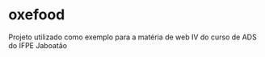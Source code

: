 # oxefood
Projeto utilizado como exemplo para  a matéria de web IV do curso de ADS do IFPE Jaboatão 
